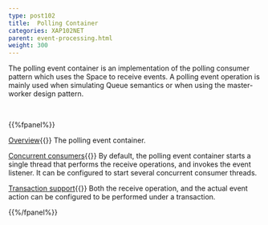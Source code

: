 ```yaml
---
type: post102
title:  Polling Container
categories: XAP102NET
parent: event-processing.html
weight: 300
---
```



The polling event container is an implementation of the polling consumer pattern which uses the Space to receive events.
A polling event operation is mainly used when simulating Queue semantics or when using the master-worker design pattern.


<br>

{{%fpanel%}}

[Overview](./polling-container.html){{<wbr>}}
The polling event container.

[Concurrent consumers](./polling-container-scaling.html){{<wbr>}}
By default, the polling event container starts a single thread that performs the receive operations, and invokes the event listener. It can be configured to start several concurrent consumer threads.

[Transaction support](./polling-container-transactions.html){{<wbr>}}
Both the receive operation, and the actual event action can be configured to be performed under a transaction.

{{%/fpanel%}}


